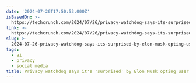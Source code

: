 ```yaml
---
date: '2024-07-26T17:50:53.000Z'
isBasedOn: >-
  https://techcrunch.com/2024/07/26/privacy-watchdog-says-its-surprised-by-elon-musk-opting-user-data-into-grok-ai-training/
link: >-
  https://techcrunch.com/2024/07/26/privacy-watchdog-says-its-surprised-by-elon-musk-opting-user-data-into-grok-ai-training/
slug: >-
  2024-07-26-privacy-watchdog-says-its-surprised-by-elon-musk-opting-user-data-into-g
tags:
  - ai
  - privacy
  - social media
title: Privacy watchdog says it's 'surprised' by Elon Musk opting user data into G
---
```

 
